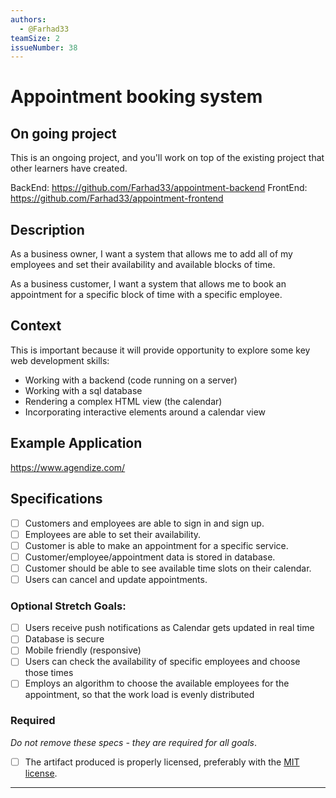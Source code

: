 ```yaml
---
authors:
  - @Farhad33
teamSize: 2
issueNumber: 38
---
```


# Appointment booking system 

## On going project

This is an ongoing project, and you'll work on top of the existing project that other learners have created.

BackEnd: https://github.com/Farhad33/appointment-backend
FrontEnd: https://github.com/Farhad33/appointment-frontend
## Description

As a business owner, I want a system that allows me to add all of my employees and set their availability and available blocks of time. 

As a business customer, I want a system that allows me to book an appointment for a specific block of time with a specific employee.
## Context

This is important because it will provide opportunity to explore some key web development skills:
- Working with a backend (code running on a server)
- Working with a sql database
- Rendering a complex HTML view (the calendar)
- Incorporating interactive elements around a calendar view
## Example Application

https://www.agendize.com/
## Specifications
- [ ] Customers and employees are able to sign in and sign up.
- [ ] Employees are able to set their availability.
- [ ] Customer is able to make an appointment for a specific service.
- [ ] Customer/employee/appointment data is stored in database.
- [ ] Customer should be able to see available time slots on their calendar.
- [ ] Users can cancel and update appointments.
### Optional Stretch Goals:
- [ ] Users receive push notifications as Calendar gets updated in real time
- [ ] Database is secure
- [ ] Mobile friendly (responsive)
- [ ] Users can check the availability of specific employees and choose those times 
- [ ] Employs an algorithm to choose the available employees for the appointment, so that the work load is evenly distributed
### Required

_Do not remove these specs - they are required for all goals_.
- [ ] The artifact produced is properly licensed, preferably with the [MIT license](https://opensource.org/licenses/MIT).

---





